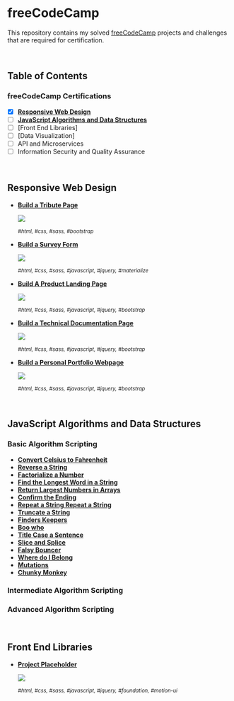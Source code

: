 # freeCodeCamp

This repository contains my solved [freeCodeCamp](https://www.freecodecamp.org) projects and challenges that are required for certification.

&nbsp;

## Table of Contents

### freeCodeCamp Certifications

- [x] [**Responsive Web Design**](https://github.com/jayfiled/ZeroToMasteryProjects)
- [ ] [**JavaScript Algorithms and Data Structures**](https://github.com/jayfiled/fcc/tree/master/js_basic_algorithms)
- [ ] [Front End Libraries]
- [ ] [Data Visualization]
- [ ] API and Microservices
- [ ] Information Security and Quality Assurance

&nbsp;

## Responsive Web Design

- [**Build a Tribute Page**](https://codepen.io/jayfiled/full/ZowvbG)

  [![](_assets/README/tribute_page.png)](#)

  <sup>_#html, #css, #sass, #bootstrap_</sup>

- [**Build a Survey Form**](#)

  [![](_assets/README/survey_form.png)](#)

  <sup>_#html, #css, #sass, #javascript, #jquery, #materialize_</sup>

- [**Build A Product Landing Page**](https://jayfiled.github.io/product-landing-page/)

  [![](_assets/README/landing_page.png)](#)

  <sup>_#html, #css, #sass, #javascript, #jquery, #bootstrap_</sup>

- [**Build a Technical Documentation Page**](#)

  [![](_assets/README/documentation_page.png)](#)

  <sup>_#html, #css, #sass, #javascript, #jquery, #bootstrap_</sup>

- [**Build a Personal Portfolio Webpage**](#)

  [![](_assets/README/personal_portfolio.png)](#)

  <sup>_#html, #css, #sass, #javascript, #jquery, #bootstrap_</sup>

&nbsp;

## JavaScript Algorithms and Data Structures

### Basic Algorithm Scripting

- [**Convert Celsius to Fahrenheit**](https://github.com/jayfiled/fcc/blob/master/js_basic_algorithms/convert_celsius_to_fahrenheit.js)
- [**Reverse a String**](https://github.com/jayfiled/fcc/blob/master/js_basic_algorithms/reverse_a_string.js)
- [**Factorialize a Number**](https://github.com/jayfiled/fcc/blob/master/js_basic_algorithms/factorialize_a_number.js)
- [**Find the Longest Word in a String**](https://github.com/jayfiled/fcc/blob/master/js_basic_algorithms/find_the_longest_word_in_a_string.js)
- [**Return Largest Numbers in Arrays**](#)
- [**Confirm the Ending**](#)
- [**Repeat a String Repeat a String**](#)
- [**Truncate a String**](#)
- [**Finders Keepers**](#)
- [**Boo who**](#)
- [**Title Case a Sentence**](#)
- [**Slice and Splice**](#)
- [**Falsy Bouncer**](#)
- [**Where do I Belong**](#)
- [**Mutations**]()
- [**Chunky Monkey**](#)

### Intermediate Algorithm Scripting

### Advanced Algorithm Scripting


&nbsp;

## Front End Libraries

- [**Project Placeholder**](#)

  [![](_assets/README/random_quote_machine.png)](#)

  <sup>_#html, #css, #sass, #javascript, #jquery, #foundation, #motion-ui_</sup>